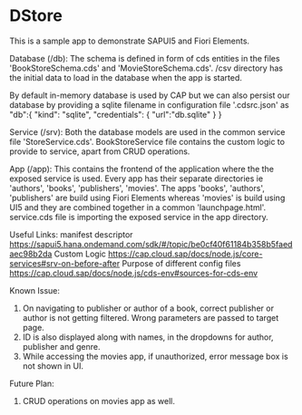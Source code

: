 # DStore

This is a sample app to demonstrate SAPUI5 and Fiori Elements.

Database (/db):
The schema is defined in form of cds entities in the files 'BookStoreSchema.cds' and 'MovieStoreSchema.cds'.
/csv directory has the initial data to load in the database when the app is started.

By default in-memory database is used by CAP but we can also persist our database by providing a sqlite filename
in configuration file '.cdsrc.json' as
        "db":{
          "kind": "sqlite",
          "credentials": {
            "url":"db.sqlite"
          }
        }

Service (/srv):
Both the database models are used in the common service file 'StoreService.cds'.
BookStoreService file contains the custom logic to provide to service, apart from CRUD operations.

App (/app):
This contains the frontend of the application where the the exposed service is used.
Every app has their separate directories ie 'authors', 'books', 'publishers', 'movies'.
The apps 'books', 'authors', 'publishers' are build using Fiori Elements whereas 'movies' is build using UI5
and they are combined together in a common 'launchpage.html'.
service.cds file is importing the exposed service in the app directory.


Useful Links:
manifest descriptor
https://sapui5.hana.ondemand.com/sdk/#/topic/be0cf40f61184b358b5faedaec98b2da
Custom Logic
https://cap.cloud.sap/docs/node.js/core-services#srv-on-before-after
Purpose of different config files
https://cap.cloud.sap/docs/node.js/cds-env#sources-for-cds-env

Known Issue:
1. On navigating to publisher or author of a book, correct publisher or author is not getting filtered. Wrong parameters
   are passed to target page.
2. ID is also displayed along with names, in the dropdowns for author, publisher and genre.
3. While accessing the movies app, if unauthorized, error message box is not shown in UI.

Future Plan:
1. CRUD operations on movies app as well.
